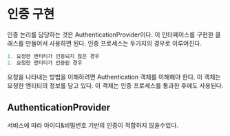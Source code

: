 # 인증 구현

인증 논리를 담당하는 것은 AuthenticationProvider이다. 이 인터페이스를 구현한 클래스를 만들어서 사용하면 된다.
인증 프로세스는 두가지의 경우로 이루어진다.
```kotlin
1. 요청한 엔티티가 인증되지 않은 경우
2. 요청한 엔티티가 인증된 경우
```
요청을 나타내는 방법을 이해하려면 Authentication 객체를 이해해야 한다. 
이 객체는 요청한 엔티티의 정보를 담고 있다. 이 객체는 인증 프로세스를 통과한 후에도 사용된다.

## AuthenticationProvider
서비스에 따라 아이디&비밀번호 기반의 인증이 적합하지 않을수있다.